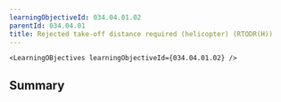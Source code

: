 ```yaml
---
learningObjectiveId: 034.04.01.02
parentId: 034.04.01
title: Rejected take-off distance required (helicopter) (RTODR(H))
---
```


```tsx eval
<LearningOBjectives learningObjectiveId={034.04.01.02} />
```

## Summary

